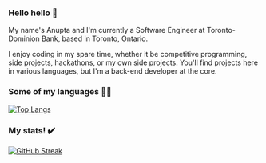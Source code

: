 ### Hello hello 👋

My name's Anupta and I'm currently a Software Engineer at Toronto-Dominion Bank, based in Toronto, Ontario.

I enjoy coding in my spare time, whether it be competitive programming, side projects, hackathons, or my own side projects. You'll find projects here in various languages, but I'm a back-end developer at the core.

### Some of my languages 👨‍🚀

[![Top Langs](https://github-readme-stats.vercel.app/api/top-langs/?username=noopta&layout=pie&theme=dracula&exclude_repo=course_scheduler,noopta.github.io,Portfolio,e-commerce-site,OldPortfolioPage)](https://github.com/anuraghazra/github-readme-stats)

### My stats! ✔️

[![GitHub Streak](https://github-readme-streak-stats.herokuapp.com?user=noopta&theme=dracula&card_width=700)](https://git.io/streak-stats)
<!--
**noopta/noopta** is a ✨ _special_ ✨ repository because its `README.md` (this file) appears on your GitHub profile.

Here are some ideas to get you started:

- 🔭 I’m currently working on ...
- 🌱 I’m currently learning ...
- 👯 I’m looking to collaborate on ...
- 🤔 I’m looking for help with ...
- 💬 Ask me about ...
- 📫 How to reach me: ...
- 😄 Pronouns: ...
- ⚡ Fun fact: ...
-->
